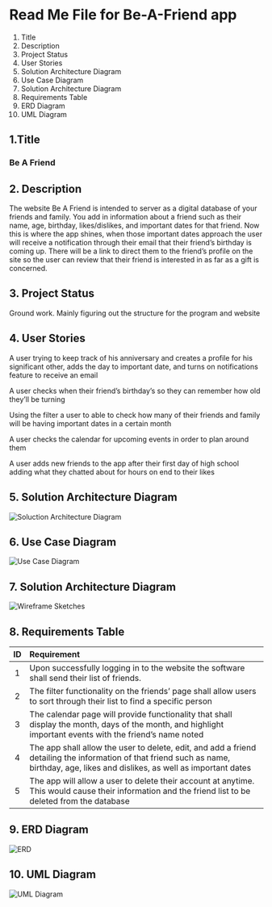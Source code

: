 # Read Me File for Be-A-Friend app

1. Title
2. Description
3. Project Status
4. User Stories
5. Solution Architecture Diagram
6. Use Case Diagram
7. Solution Architecture Diagram
8. Requirements Table
9. ERD Diagram
10. UML Diagram






## 1.Title
### Be A Friend


## 2. Description
 The website Be A Friend is intended to server as a digital database of your friends and family. You add in information about a friend such as their name, age, birthday, likes/dislikes, and important dates for that friend. Now this is where the app shines, when those important dates approach the user will receive a notification through their email that their friend’s birthday is coming up. There will be a link to direct them to the friend’s profile on the site so the user can review that their friend is interested in as far as a gift is concerned. 


## 3. Project Status
Ground work. Mainly figuring out the structure for the program and website  


## 4. User Stories
A user trying to keep track of his anniversary and creates a profile for his significant other, adds the day to important date, and turns on notifications feature to receive an email  

A user checks when their friend’s birthday’s so they can remember how old they’ll be turning 

Using the filter a user to able to check how many of their friends and family will be having important dates in a certain month 

A user checks the calendar for upcoming events in order to plan around them 

A user adds new friends to the app after their first day of high school adding what they chatted about for hours on end to their likes 


## 5. Solution Architecture Diagram
![Soluction Architecture Diagram](https://user-images.githubusercontent.com/98199592/216828947-c07a89b9-762d-4b56-ada8-a4bbcb2afb8f.png)


## 6. Use Case Diagram
![Use Case Diagram](https://user-images.githubusercontent.com/98199592/216828953-50221609-6002-4d30-8f6a-3e8bc5aef038.png)


## 7. Solution Architecture Diagram
![Wireframe Sketches](https://user-images.githubusercontent.com/98199592/216829543-fda03a5b-a3a2-4dce-9cf4-cb615b764d63.jpg)


## 8. Requirements Table
| ID        | Requirement           |
| :-------------: | :-------------|
| 1 | Upon successfully logging in to the website the software shall send their list of friends.  |
| 2 | The filter functionality on the friends’ page shall allow users to sort through their list to find a specific person  |
| 3 | The calendar page will provide functionality that shall display the month, days of the month, and highlight important events with the friend’s name noted  |
| 4 | The app shall allow the user to delete, edit, and add a friend detailing the information of that friend such as name, birthday, age, likes and dislikes, as well as important dates |
| 5 | The app will allow a user to delete their account at anytime. This would cause their information and the friend list to be deleted from the database |


## 9. ERD Diagram
![ERD](https://user-images.githubusercontent.com/98199592/222756622-0b358bdc-2ca2-41ff-b238-2c19a21758e0.png)


## 10. UML Diagram
![UML Diagram](https://user-images.githubusercontent.com/98199592/222756731-b4f2783e-486d-4089-a591-cdbc14320879.png)




